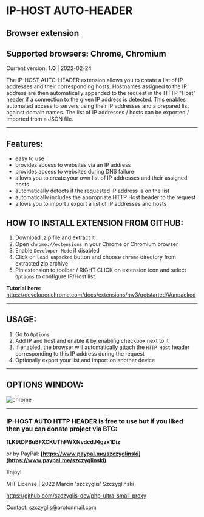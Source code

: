 # IP-HOST AUTO-HEADER
## Browser extension
## Supported browsers: Chrome, Chromium

Current version: **1.0** | 2022-02-24

The IP-HOST AUTO-HEADER extension allows you to create a list of IP addresses and their corresponding hosts.
Hostnames assigned to the IP address are then automatically appended to the request in the HTTP "Host" header if a connection to the given IP address is detected. This enables automated access to servers using their IP addresses and a prepared list against domain names. The list of IP addresses / hosts can be exported / imported from a JSON file.

---

## Features:

- easy to use
- provides access to websites via an IP address
- provides access to websites during DNS failure
- allows you to create your own list of IP addresses and their assigned hosts
- automatically detects if the requested IP address is on the list
- automatically includes the appropriate HTTP Host header to the request
- allows you to import / export a list of IP addresses and hosts

## HOW TO INSTALL EXTENSION FROM GITHUB:

1) Download .zip file and extract it
2) Open `chrome://extensions` in your Chrome or Chromium browser
3) Enable `Developer Mode` if disabled
4) Click on `Load unpacked` button and choose `chrome` directory from extracted zip archive
5) Pin extension to toolbar / RIGHT CLICK on extension icon and select `Options` to configure IP/Host list.

**Tutorial here:** https://developer.chrome.com/docs/extensions/mv3/getstarted/#unpacked

---

## USAGE:

1) Go to `Options`
2) Add IP and host and enable it by enabling checkbox next to it
3) If enabled, the browser will automatically attach the `HTTP Host` header corresponding to this IP address during the request
4) Optionally export your list and import on another device

---

## OPTIONS WINDOW:

![chrome](https://user-images.githubusercontent.com/61396542/155435402-a0773664-1216-4a55-825f-f63659bb10b0.png)

---
 
### IP-HOST AUTO HTTP HEADER is free to use but if you liked then you can donate project via BTC: 

**1LK9tDPBuBFXCKUThFWXNvdcdJ4gzx1Diz**

or by PayPal:
 **[https://www.paypal.me/szczyglinski](https://www.paypal.me/szczyglinski)**


Enjoy!

MIT License | 2022 Marcin 'szczyglis' Szczygliński

https://github.com/szczyglis-dev/php-ultra-small-proxy

Contact: szczyglis@protonmail.com
